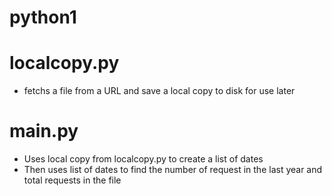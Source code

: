 # python1

# localcopy.py
  - fetchs a file from a URL and save a local copy to disk for use later 
# main.py
  - Uses local copy from localcopy.py to create a list of dates
  - Then uses list of dates to find the number of request in the last year and total requests in the file
